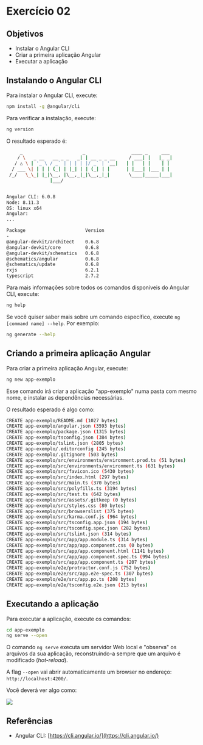 # Exercício 02

## Objetivos

* Instalar o Angular CLI
* Criar a primeira aplicação Angular
* Executar a aplicação

## Instalando o Angular CLI

Para instalar o Angular CLI, execute:

```bash
npm install -g @angular/cli
```

Para verificar a instalação, execute:

```bash
ng version
```

O resultado esperado é:

```bash
     _                      _                 ____ _     ___
    / \   _ __   __ _ _   _| | __ _ _ __     / ___| |   |_ _|
   / △ \ | '_ \ / _` | | | | |/ _` | '__|   | |   | |    | |
  / ___ \| | | | (_| | |_| | | (_| | |      | |___| |___ | |
 /_/   \_\_| |_|\__, |\__,_|_|\__,_|_|       \____|_____|___|
                |___/


Angular CLI: 6.0.8
Node: 8.11.3
OS: linux x64
Angular:
...

Package                      Version
-
@angular-devkit/architect    0.6.8
@angular-devkit/core         0.6.8
@angular-devkit/schematics   0.6.8
@schematics/angular          0.6.8
@schematics/update           0.6.8
rxjs                         6.2.1
typescript                   2.7.2

```

Para mais informações sobre todos os comandos disponíveis do Angular CLI, execute:

```bash
ng help
```

Se você quiser saber mais sobre um comando específico, execute `ng [command name] --help`. Por exemplo:

```bash
ng generate --help
```

## Criando a primeira aplicação Angular

Para criar a primeira aplicação Angular, execute:

```bash
ng new app-exemplo
```

Esse comando irá criar a aplicação "app-exemplo" numa pasta com mesmo nome, e instalar as dependências necessárias.


O resultado esperado é algo como:

```bash
CREATE app-exemplo/README.md (1027 bytes)
CREATE app-exemplo/angular.json (3593 bytes)
CREATE app-exemplo/package.json (1315 bytes)
CREATE app-exemplo/tsconfig.json (384 bytes)
CREATE app-exemplo/tslint.json (2805 bytes)
CREATE app-exemplo/.editorconfig (245 bytes)
CREATE app-exemplo/.gitignore (503 bytes)
CREATE app-exemplo/src/environments/environment.prod.ts (51 bytes)
CREATE app-exemplo/src/environments/environment.ts (631 bytes)
CREATE app-exemplo/src/favicon.ico (5430 bytes)
CREATE app-exemplo/src/index.html (297 bytes)
CREATE app-exemplo/src/main.ts (370 bytes)
CREATE app-exemplo/src/polyfills.ts (3194 bytes)
CREATE app-exemplo/src/test.ts (642 bytes)
CREATE app-exemplo/src/assets/.gitkeep (0 bytes)
CREATE app-exemplo/src/styles.css (80 bytes)
CREATE app-exemplo/src/browserslist (375 bytes)
CREATE app-exemplo/src/karma.conf.js (964 bytes)
CREATE app-exemplo/src/tsconfig.app.json (194 bytes)
CREATE app-exemplo/src/tsconfig.spec.json (282 bytes)
CREATE app-exemplo/src/tslint.json (314 bytes)
CREATE app-exemplo/src/app/app.module.ts (314 bytes)
CREATE app-exemplo/src/app/app.component.css (0 bytes)
CREATE app-exemplo/src/app/app.component.html (1141 bytes)
CREATE app-exemplo/src/app/app.component.spec.ts (994 bytes)
CREATE app-exemplo/src/app/app.component.ts (207 bytes)
CREATE app-exemplo/e2e/protractor.conf.js (752 bytes)
CREATE app-exemplo/e2e/src/app.e2e-spec.ts (307 bytes)
CREATE app-exemplo/e2e/src/app.po.ts (208 bytes)
CREATE app-exemplo/e2e/tsconfig.e2e.json (213 bytes)
```

## Executando a aplicação

Para executar a aplicação, execute os comandos:

```bash
cd app-exemplo
ng serve --open
```

O comando `ng serve` executa um servidor Web local e "observa" os arquivos da sua aplicação, reconstruindo-a sempre que um arquivo é modificado (*hot-reload*).

A flag `--open` vai abrir automaticamente um browser no endereço: ```http://localhost:4200/```.

Você deverá ver algo como:

![](img/app-works.png)

## Referências

* Angular CLI: [https://cli.angular.io/](https://cli.angular.io/)

